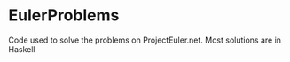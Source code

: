 # EulerProblems
 Code used to solve the problems on ProjectEuler.net. Most solutions are in Haskell
